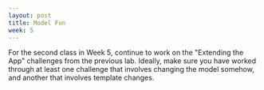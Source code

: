 ```yaml
---
layout: post
title: Model Fun
week: 5
---
```


For the second class in Week 5, continue to work on the "Extending the App" challenges from the previous lab. Ideally, make sure you have worked through at least one challenge that involves changing the model somehow, and another that involves template changes.

